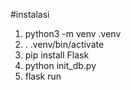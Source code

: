 #instalasi

1. python3 -m venv .venv
2. . .venv/bin/activate
3. pip install Flask
4. python init_db.py
5. flask run
